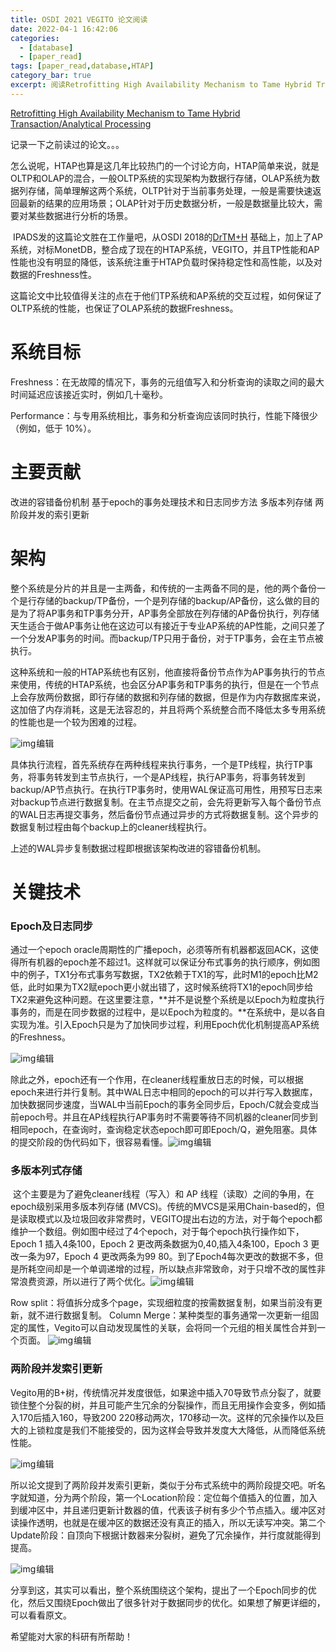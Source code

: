 ```yaml
---
title: OSDI 2021 VEGITO 论文阅读
date: 2022-04-1 16:42:06
categories: 
  - [database]
  - [paper_read]
tags: [paper_read,database,HTAP]
category_bar: true
excerpt: 阅读Retrofitting High Availability Mechanism to Tame Hybrid Transaction/Analytical Processing笔记。
---
```


[Retrofitting High Availability Mechanism to Tame Hybrid Transaction/Analytical Processing](https://www.usenix.org/system/files/osdi21-shen.pdf)

 记录一下之前读过的论文。。。

​    怎么说呢，HTAP也算是这几年比较热门的一个讨论方向，HTAP简单来说，就是OLTP和OLAP的混合，一般OLTP系统的实现架构为数据行存储，OLAP系统为数据列存储，简单理解这两个系统，OLTP针对于当前事务处理，一般是需要快速返回最新的结果的应用场景；OLAP针对于历史数据分析，一般是数据量比较大，需要对某些数据进行分析的场景。

​    IPADS发的这篇论文胜在工作量吧，从OSDI 2018的[DrTM+H](https://www.usenix.org/system/files/osdi18-wei.pdf) 基础上，加上了AP系统，对标MonetDB，整合成了现在的HTAP系统，VEGITO，并且TP性能和AP性能也没有明显的降低，该系统注重于HTAP负载时保持稳定性和高性能，以及对数据的Freshness性。

​    这篇论文中比较值得关注的点在于他们TP系统和AP系统的交互过程，如何保证了OLTP系统的性能，也保证了OLAP系统的数据Freshness。

# 系统目标

Freshness：在无故障的情况下，事务的元组值写入和分析查询的读取之间的最大时间延迟应该接近实时，例如几十毫秒。

Performance：与专用系统相比，事务和分析查询应该同时执行，性能下降很少（例如，低于 10%）。

# 主要贡献

改进的容错备份机制
 基于epoch的事务处理技术和日志同步方法
 多版本列存储
 两阶段并发的索引更新

# 架构

整个系统是分片的并且是一主两备，和传统的一主两备不同的是，他的两个备份一个是行存储的backup/TP备份，一个是列存储的backup/AP备份，这么做的目的是为了将AP事务和TP事务分开，AP事务全部放在列存储的AP备份执行，列存储天生适合于做AP事务让他在这边可以有接近于专业AP系统的AP性能，之间只差了一个分发AP事务的时间。而backup/TP只用于备份，对于TP事务，会在主节点被执行。

这种系统和一般的HTAP系统也有区别，他直接将备份节点作为AP事务执行的节点来使用，传统的HTAP系统，也会区分AP事务和TP事务的执行，但是在一个节点上会存放两份数据，即行存储的数据和列存储的数据，但是作为内存数据库来说，这加倍了内存消耗，这是无法容忍的，并且将两个系统整合而不降低太多专用系统的性能也是一个较为困难的过程。

![img](vegito/watermark,type_d3F5LXplbmhlaQ,shadow_50,text_Q1NETiBAQ29kZV9CZWxscw==,size_17,color_FFFFFF,t_70,g_se,x_16.png)![点击并拖拽以移动](data:image/gif;base64,R0lGODlhAQABAPABAP///wAAACH5BAEKAAAALAAAAAABAAEAAAICRAEAOw==)编辑

具体执行流程，首先系统存在两种线程来执行事务，一个是TP线程，执行TP事务，将事务转发到主节点执行，一个是AP线程，执行AP事务，将事务转发到backup/AP节点执行。在执行TP事务时，使用WAL保证高可用性，用预写日志来对backup节点进行数据复制。在主节点提交之前，会先将更新写入每个备份节点的WAL日志再提交事务，然后备份节点通过异步的方式将数据复制。这个异步的数据复制过程由每个backup上的cleaner线程执行。

上述的WAL异步复制数据过程即根据该架构改进的容错备份机制。

# 关键技术

### Epoch及日志同步

通过一个epoch oracle周期性的广播epoch，必须等所有机器都返回ACK，这使得所有机器的epoch差不超过1。这样就可以保证分布式事务的执行顺序，例如图中的例子，TX1分布式事务写数据，TX2依赖于TX1的写，此时M1的epoch比M2低，此时如果为TX2赋epoch更小就出错了，这时候系统将TX1的epoch同步给TX2来避免这种问题。在这里要注意，**并不是说整个系统是以Epoch为粒度执行事务的，而是在同步数据的过程中，是以Epoch为粒度的。**在系统中，是以各自实现为准。引入Epoch只是为了加快同步过程，利用Epoch优化机制提高AP系统的Freshness。

![img](vegito/watermark,type_d3F5LXplbmhlaQ,shadow_50,text_Q1NETiBAQ29kZV9CZWxscw==,size_16,color_FFFFFF,t_70,g_se,x_16.png)![点击并拖拽以移动](data:image/gif;base64,R0lGODlhAQABAPABAP///wAAACH5BAEKAAAALAAAAAABAAEAAAICRAEAOw==)编辑

 除此之外，epoch还有一个作用，在cleaner线程重放日志的时候，可以根据epoch来进行并行复制。其中WAL日志中相同的epoch的可以并行写入数据库，加快数据同步速度，当WAL中当前Epoch的事务全同步后，Epoch/C就会变成当前epoch号。并且在AP线程执行AP事务时不需要等待不同机器的cleaner同步到相同epoch，在查询时，查询稳定状态epoch即可即Epoch/Q，避免阻塞。具体的提交阶段的伪代码如下，很容易看懂。![img](vegito/watermark,type_d3F5LXplbmhlaQ,shadow_50,text_Q1NETiBAQ29kZV9CZWxscw==,size_16,color_FFFFFF,t_70,g_se,x_16-16538864628171.png)![点击并拖拽以移动](data:image/gif;base64,R0lGODlhAQABAPABAP///wAAACH5BAEKAAAALAAAAAABAAEAAAICRAEAOw==)编辑

###  多版本列式存储

​    这个主要是为了避免cleaner线程（写入）和 AP 线程（读取）之间的争用，在epoch级别采用多版本列存储 (MVCS)。传统的MVCS是采用Chain-based的，但是读取模式以及垃圾回收非常费时，VEGITO提出右边的方法，对于每个epoch都维护一个数组。例如图中经过了4个epoch，对于每个epoch执行操作如下，Epoch 1 插入4条100，Epoch 2 更改两条数据为0,40,插入4条100，Epoch 3 更改一条为97，Epoch 4 更改两条为99 80。到了Epoch4每次更改的数据不多，但是所耗空间却是一个单调递增的过程，所以缺点非常致命，对于只增不改的属性非常浪费资源，所以进行了两个优化。![img](vegito/watermark,type_d3F5LXplbmhlaQ,shadow_50,text_Q1NETiBAQ29kZV9CZWxscw==,size_20,color_FFFFFF,t_70,g_se,x_16.png)![点击并拖拽以移动](data:image/gif;base64,R0lGODlhAQABAPABAP///wAAACH5BAEKAAAALAAAAAABAAEAAAICRAEAOw==)编辑

Row split：将值拆分成多个page，实现细粒度的按需数据复制，如果当前没有更新，就不进行数据复制。
 Column Merge：某种类型的事务通常一次更新一组固定的属性，Vegito可以自动发现属性的关联，会将同一个元组的相关属性合并到一个页面。
 ![img](vegito/watermark,type_d3F5LXplbmhlaQ,shadow_50,text_Q1NETiBAQ29kZV9CZWxscw==,size_20,color_FFFFFF,t_70,g_se,x_16-16538864628182.png)![点击并拖拽以移动](data:image/gif;base64,R0lGODlhAQABAPABAP///wAAACH5BAEKAAAALAAAAAABAAEAAAICRAEAOw==)​编辑

###  两阶段并发索引更新

Vegito用的B+树，传统情况并发度很低，如果途中插入70导致节点分裂了，就要锁住整个分裂的树，并且可能产生冗余的分裂操作，而且无用操作会变多，例如插入170后插入160，导致200 220移动两次，170移动一次。这样的冗余操作以及巨大的上锁粒度是我们不能接受的，因为这样会导致并发度大大降低，从而降低系统性能。

![img](vegito/watermark,type_d3F5LXplbmhlaQ,shadow_50,text_Q1NETiBAQ29kZV9CZWxscw==,size_18,color_FFFFFF,t_70,g_se,x_16.png)![点击并拖拽以移动](data:image/gif;base64,R0lGODlhAQABAPABAP///wAAACH5BAEKAAAALAAAAAABAAEAAAICRAEAOw==)编辑

 所以论文提到了两阶段并发索引更新，类似于分布式系统中的两阶段提交吧。听名字就知道，分为两个阶段，第一个Location阶段：定位每个值插入的位置，加入到缓冲区中，并且递归更新计数器的值，代表该子树有多少个节点插入。缓冲区对读操作透明，也就是在缓冲区的数据还没有真正的插入，所以无读写冲突。第二个Update阶段：自顶向下根据计数器来分裂树，避免了冗余操作，并行度就能得到提高。

![img](vegito/watermark,type_d3F5LXplbmhlaQ,shadow_50,text_Q1NETiBAQ29kZV9CZWxscw==,size_20,color_FFFFFF,t_70,g_se,x_16-16538864628183.png)![点击并拖拽以移动](data:image/gif;base64,R0lGODlhAQABAPABAP///wAAACH5BAEKAAAALAAAAAABAAEAAAICRAEAOw==)编辑



分享到这，其实可以看出，整个系统围绕这个架构，提出了一个Epoch同步的优化，然后又围绕Epoch做出了很多针对于数据同步的优化。如果想了解更详细的，可以看看原文。

希望能对大家的科研有所帮助！
